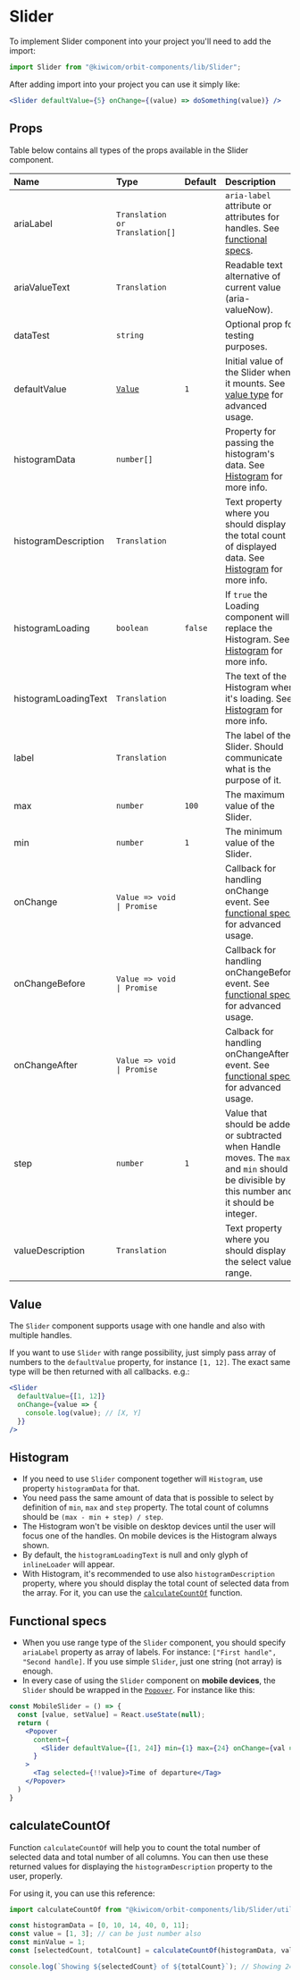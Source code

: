 # Slider
To implement Slider component into your project you'll need to add the import:
```jsx
import Slider from "@kiwicom/orbit-components/lib/Slider";
```

After adding import into your project you can use it simply like:
```jsx
<Slider defaultValue={5} onChange={(value) => doSomething(value)} />
```

## Props
Table below contains all types of the props available in the Slider component.

| Name                  | Type                                  | Default         | Description                     |
| :-------------------- | :------------------------------------ | :-------------- | :------------------------------ |
| ariaLabel             | `Translation or Translation[]`        |                 | `aria-label` attribute or attributes for handles. See [functional specs](#functional-specs).
| ariaValueText         | `Translation`                         |                 | Readable text alternative of current value (aria-valueNow).
| dataTest              | `string`                              |                 | Optional prop for testing purposes.
| defaultValue          | [`Value`](#value)                     | `1`             | Initial value of the Slider when it mounts. See [value type](#value) for advanced usage.
| histogramData         | `number[]`                            |                 | Property for passing the histogram's data. See [Histogram](#histogram) for more info.
| histogramDescription  | `Translation`                         |                 | Text property where you should display the total count of displayed data. See [Histogram](#histogram) for more info.
| histogramLoading      | `boolean`                             | `false`         | If `true` the Loading component will replace the Histogram. See [Histogram](#histogram) for more info.
| histogramLoadingText  | `Translation`                         |                 | The text of the Histogram when it's loading. See [Histogram](#histogram) for more info.
| label                 | `Translation`                         |                 | The label of the Slider. Should communicate what is the purpose of it.
| max                   | `number`                              | `100`           | The maximum value of the Slider.
| min                   | `number`                              | `1`             | The minimum value of the Slider.
| onChange              | `Value => void \| Promise`            |                 | Callback for handling onChange event. See [functional specs](#functional-specs) for advanced usage.
| onChangeBefore        | `Value => void \| Promise`            |                 | Callback for handling onChangeBefore event. See [functional specs](#functional-specs) for advanced usage.
| onChangeAfter         | `Value => void \| Promise`            |                 | Calback for handling onChangeAfter event. See [functional specs](#functional-specs) for advanced usage.
| step                  | `number`                              | `1`             | Value that should be added or subtracted when Handle moves. The `max` and `min` should be divisible by this number and it should be integer.
| valueDescription      | `Translation`                         |                 | Text property where you should display the select value range.

## Value
The `Slider` component supports usage with one handle and also with multiple handles.

If you want to use `Slider` with range possibility, just simply pass array of numbers to the `defaultValue` property, for instance `[1, 12]`.
The exact same type will be then returned with all callbacks. e.g.:
```jsx
<Slider
  defaultValue={[1, 12]}
  onChange={value => {
    console.log(value); // [X, Y]
  }}
/>
```

## Histogram
* If you need to use `Slider` component together will `Histogram`, use property `histogramData` for that.
* You need pass the same amount of data that is possible to select by definition of `min`, `max` and `step` property. The total count of columns should be `(max - min + step) / step`.
* The Histogram won't be visible on desktop devices until the user will focus one of the handles. On mobile devices is the Histogram always shown.
* By default, the `histogramLoadingText` is null and only glyph of `inlineLoader` will appear.
* With Histogram, it's recommended to use also `histogramDescription` property, where you should display the total count of selected data from the array. For it, you can use the [`calculateCountOf`](#calculatecountof) function.

## Functional specs
* When you use range type of the `Slider` component, you should specify `ariaLabel` property as array of labels. For instance: `["First handle", "Second handle]`. If you use simple `Slider`, just one string (not array) is enough.
* In every case of using the `Slider` component on **mobile devices**, the `Slider` should be wrapped in the [`Popover`](../Popover). For instance like this:
```jsx
const MobileSlider = () => {
  const [value, setValue] = React.useState(null);
  return (
    <Popover
      content={
        <Slider defaultValue={[1, 24]} min={1} max={24} onChange={val => setValue(val)} />
      }
    >
      <Tag selected={!!value}>Time of departure</Tag>
    </Popover>
  )
}
```

## calculateCountOf
Function `calculateCountOf` will help you to count the total number of selected data and total number of all columns. You can then use these returned values for displaying the `histogramDescription` property to the user, properly.

For using it, you can use this reference:
```jsx
import calculateCountOf from "@kiwicom/orbit-components/lib/Slider/utils/calculateCountOf"

const histogramData = [0, 10, 14, 40, 0, 11];
const value = [1, 3]; // can be just number also
const minValue = 1;
const [selectedCount, totalCount] = calculateCountOf(histogramData, value, minValue);

console.log(`Showing ${selectedCount} of ${totalCount}`); // Showing 24 of 75 flights
```
